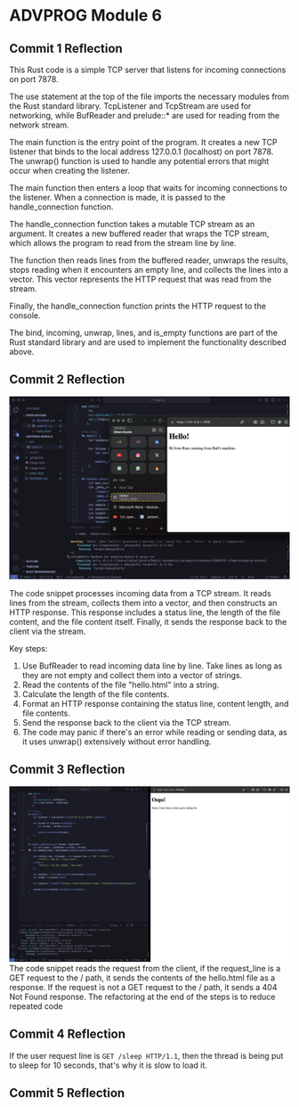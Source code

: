 # ADVPROG Module 6

## Commit 1 Reflection
This Rust code is a simple TCP server that listens for incoming connections on port 7878.

The use statement at the top of the file imports the necessary modules from the Rust standard library. TcpListener and TcpStream are used for networking, while BufReader and prelude::* are used for reading from the network stream.

The main function is the entry point of the program. It creates a new TCP listener that binds to the local address 127.0.0.1 (localhost) on port 7878. The unwrap() function is used to handle any potential errors that might occur when creating the listener.

The main function then enters a loop that waits for incoming connections to the listener. When a connection is made, it is passed to the handle_connection function.

The handle_connection function takes a mutable TCP stream as an argument. It creates a new buffered reader that wraps the TCP stream, which allows the program to read from the stream line by line.

The function then reads lines from the buffered reader, unwraps the results, stops reading when it encounters an empty line, and collects the lines into a vector. This vector represents the HTTP request that was read from the stream.

Finally, the handle_connection function prints the HTTP request to the console.

The bind, incoming, unwrap, lines, and is_empty functions are part of the Rust standard library and are used to implement the functionality described above.


## Commit 2 Reflection
![Commit 2 screen capture](/assets/images/commit2.png)

The code snippet processes incoming data from a TCP stream. It reads lines from the stream, collects them into a vector, and then constructs an HTTP response. This response includes a status line, the length of the file content, and the file content itself. Finally, it sends the response back to the client via the stream.

Key steps:

1. Use BufReader to read incoming data line by line.
Take lines as long as they are not empty and collect them into a vector of strings.
2. Read the contents of the file "hello.html" into a string.
3. Calculate the length of the file contents.
4. Format an HTTP response containing the status line, content length, and file contents.
5. Send the response back to the client via the TCP stream.
6. The code may panic if there's an error while reading or sending data, as it uses unwrap() extensively without error handling.


## Commit 3 Reflection
![Commit 3 screen capture](/assets/images/commit3.png)
The code snippet reads the request from the client, if the request_line is a GET request to the / path, it sends the contents of the hello.html file as a response. If the request is not a GET request to the / path, it sends a 404 Not Found response. The refactoring at the end of the steps is to reduce repeated code

## Commit 4 Reflection
If the user request line is `GET /sleep HTTP/1.1`, then the thread is being put to sleep for 10 seconds, that's why it is slow to load it.


## Commit 5 Reflection


